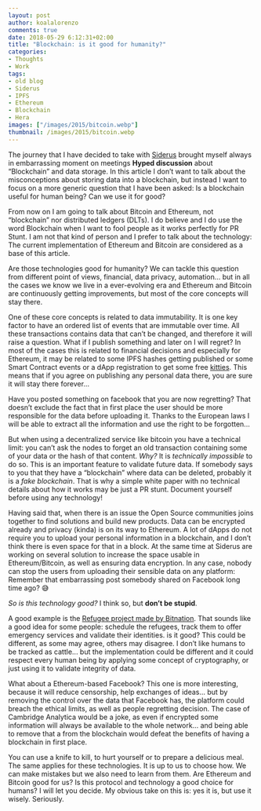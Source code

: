 ```yaml
---
layout: post
author: koalalorenzo
comments: true
date: 2018-05-29 6:12:31+02:00
title: "Blockchain: is it good for humanity?"
categories:
- Thoughts
- Work
tags:
- old blog
- Siderus
- IPFS
- Ethereum
- Blockchain
- Hera
images: ["/images/2015/bitcoin.webp"]
thumbnail: /images/2015/bitcoin.webp
---
```

The journey that I have decided to take with [Siderus](https://siderus.io/) 
brought myself always in embarrassing moment on meetings **Hyped discussion** 
about “Blockchain” and data storage. In this article I don’t want to talk about 
the misconceptions about storing data into a blockchain, but instead I want to 
focus on a more generic question that I have been asked: Is a blockchain useful 
for human being? Can we use it for good?

From now on I am going to talk about Bitcoin and Ethereum, not “blockchain” nor 
distributed ledgers (DLTs). I do believe and I do use the word Blockchain when I
want to fool people as it works perfectly for PR Stunt. I am not that kind of 
person and I prefer to talk about the technology: The current implementation of 
Ethereum and Bitcoin are considered as a base of this article.

Are those technologies good for humanity? We can tackle this question from 
different point of views, financial, data privacy, automation... but in all the 
cases we know we live in a ever-evolving era and Ethereum and Bitcoin are 
continuously getting improvements, but most of the core concepts will stay 
there.

One of these core concepts is related to data immutability. It is one key factor
to have an ordered list of events that are immutable over time. All these 
transactions contains data that can’t be changed, and therefore it will raise a 
question. What if I publish something and later on I will regret? In most of the
cases this is related to financial decisions and especially for Ethereum, it may
be related to some IPFS hashes getting published or some Smart Contract events 
or a dApp registration to get some free [kitties](https://www.cryptokitties.co). 
This means that if you agree  on publishing any personal data there, you are 
sure it will stay there forever... 

Have you posted something on facebook that you are now regretting? That doesn’t 
exclude the fact that in first place the user should be more responsible for the
data before uploading it. Thanks to the European laws I will be able to extract 
all the information and use the right to be forgotten... 

But when using a decentralized service like bitcoin you have a technical limit: 
you can’t ask the nodes to forget an old transaction containing some of your 
data or the hash of that content. _Why?_ It is *technically impossible* to do 
so.  This is an important feature to validate future data. If somebody says to 
you that they have a “blockchain” where data can be deleted, probably it is a 
_fake blockchain_. That is why a simple white paper with no technical details 
about how it works may be just a PR stunt. Document yourself before using any 
technology! 

Having said that, when there is an issue the Open Source communities joins 
together to find solutions and build new products. Data can be encrypted 
already and privacy (kinda) is on its way to Ethereum. A lot of dApps do not 
require you to upload your personal information in a blockchain, and I don’t 
think there is even space for that in a block. At the same time at Siderus are 
working on several solution to increase the space usable in Ethereum/Bitcoin, 
as well as ensuring data encryption. In any case, nobody can stop the users 
from uploading their sensible data on any platform: Remember that embarrassing 
post somebody shared on Facebook long time ago? 😅


_So is this technology good?_ I think so, but **don’t be stupid**.

A good example is the [Refugee project made by Bitnation](https://refugees.bitnation.co/). 
That sounds like a good idea for some people: schedule the refugees, track them 
to offer emergency  services and validate their identities. is it good? This 
could be different, as some may agree, others may disagree. I don’t like humans 
to be tracked as cattle... but the implementation could be different and it 
could respect every human being by applying some concept of cryptography, or 
just using it to validate integrity of data.

What about a Ethereum-based Facebook? This one is more interesting, because it 
will reduce censorship, help exchanges of ideas... but by removing the control 
over the data that Facebook has, the platform could breach the ethical limits, 
as well as people regretting decision. The case of Cambridge Analytica would be 
a joke, as even if encrypted some information will always be available to the 
whole network... and being able to remove that a from the blockchain would 
defeat the benefits of having a blockchain in first place.

You can use a knife to kill, to hurt yourself or to prepare a delicious meal. 
The same applies for these technologies. It is up to us to choose how. We can 
make mistakes but we also need to learn from them. Are Ethereum and Bitcoin 
good for us? Is this protocol and technology a good choice for humans? I will 
let you decide. My obvious take on this is: yes it is, but use it wisely. 
Seriously.
